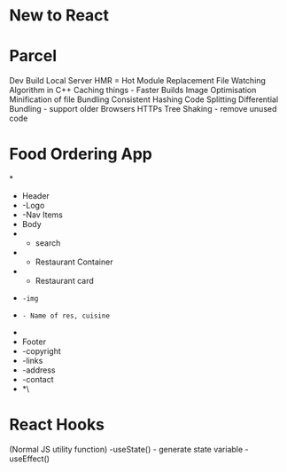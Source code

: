 # New to React

# Parcel

Dev Build
Local Server
HMR = Hot Module Replacement
File Watching Algorithm in C++
Caching things - Faster Builds
Image Optimisation
Minification of file
Bundling
Consistent Hashing
Code Splitting
Differential Bundling - support older Browsers
HTTPs
Tree Shaking - remove unused code

# Food Ordering App

\*

- Header
- -Logo
- -Nav Items
- Body
- - search
- - Restaurant Container
- - Restaurant card
-     -img
-     - Name of res, cuisine
-
- Footer
- -copyright
- -links
- -address
- -contact
- *\

# React Hooks
(Normal JS utility function)
-useState() - generate state variable
-useEffect()


